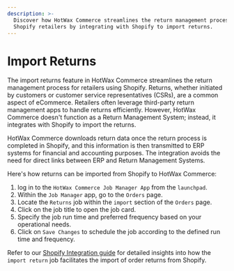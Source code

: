 ```yaml
---
description: >-
  Discover how HotWax Commerce streamlines the return management process for
  Shopify retailers by integrating with Shopify to import returns.
---
```


# Import Returns

The import returns feature in HotWax Commerce streamlines the return management process for retailers using Shopify. Returns, whether initiated by customers or customer service representatives (CSRs), are a common aspect of eCommerce. Retailers often leverage third-party return management apps to handle returns efficiently. However, HotWax Commerce doesn't function as a Return Management System; instead, it integrates with Shopify to import the returns.

HotWax Commerce downloads return data once the return process is completed in Shopify, and this information is then transmitted to ERP systems for financial and accounting purposes. The integration avoids the need for direct links between ERP and Return Management Systems.

Here's how returns can be imported from Shopify to HotWax Commerce:

1. log in to the `HotWax Commerce Job Manager App` from the `launchpad`.
2. Within the `Job Manager` app, go to the `Orders` page.
3. Locate the `Returns` job within the `import` section of the `Orders` page.
4. Click on the job title to open the job card.
5. Specify the job run time and preferred frequency based on your operational needs.
6. Click on `Save Changes` to schedule the job according to the defined run time and frequency.

Refer to our [Shopify Integration guide](../../learn-shopify/integration/how-does-hotwax-commerce-manage-order-returns/import-returns-from-shopify.md) for detailed insights into how the `import return` job facilitates the import of order returns from Shopify.
